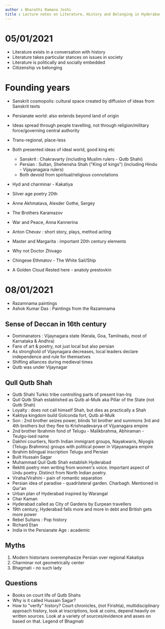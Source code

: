 ```yaml
---
author : Bharathi Ramana Joshi
title : Lecture notes on Literature, History and Belonging in Hyderabad
---
```


# 05/01/2021

- Literature exists in a conversation with history
- Literature takes particular stances on issues in society
- Literature is politically and socially embedded
- Citizenship vs belonging

# Founding years

- Sanskrit cosmopolis: cultural space created by diffusion of ideas from
    Sanskrit texts
- Persianate world: also extends beyond land of origin
- Ideas spread through people travelling, not through religion/military
    force/governing central authority
- Trans-regional, place-less
- Both presented ideas of ideal world, good king etc
    * Sanskrit : Chakravarty (including Muslim rulers - Qutb Shahi)
    * Persian : Sultan, Shehensha Shah ("King of kings") (including Hindu -
        Vijayanagara rulers)
    * Both devoid from spiritual/religious connotations
- Hyd and charminar - Kakatiya 

- Silver age poetry 20th
- Anne Akhmatava, Alexder Gothe, Sergey
- The Brothers Karamazov
- War and Peace, Anna Kannerina
- Anton Chevav : short story, plays, method acting
- Master and Margarita : important 20th century elements
- Why not Doctor Zhivago
- Chingese Ethmatov - The White Sail/Ship
- A Golden Cloud Rested here - anatoly prestovkin

# 08/01/2021

- Razamnama paintings
- Ashok Kumar Das : Paintings from the Razamnama

## Sense of Deccan in 16th century

- Dominanators : Vijaynagara state (Kerala, Goa, Tamilnadu, most of Karnataka & Andhra)
- Fans of art & poetry, not just local but also persian
- As stronghold of Vijaynagara decreases, local leaders declare independence and
    rule for themselves
- Shifting alliances during medieval times
- Qutb was under Vijaynagar

## Qull Qutb Shah

- Qutb Shahi Turkic tribe controlling parts of present Iran-Irq
- Qull Qutb Shah established as Qutb al-Mulk aka Pillar of the State (not Qutb
  Shah)
- Loyalty : does not call himself Shah, but dies as practically a Shah
- Kaktiya kingdom build Golconda fort, Qutb al-Mulk
- Son : 2nd brother seizes power, blinds 1st brother and summons 3rd and 4th
    brothers but they flee to Krishnadevarya of Vijyanagara empire
- 2nd brother Ibrahmin fond of Telugu - Malikbrahma, Abhiraman - Teulgu-ised
    name
- Dakhni courtiers, North Indian immigrant groups, Nayakwaris, Niyogis (Telugu
    Brahmins) groups with political power in Vijayanagara empire
- Ibrahim bilingual inscription Telugu and Persian
- Built Hussain Sagar
- Muhammad Quil Qutb Shah establish Hyderabad
- Rekhti poetry men writing from women's voice. Important aspect of Urdu poetry.
    Distinct from North Indian poetry.
- Viraha/Virahini - pain of romantic separation
- Persian idea of paradise - quadrilateral garden. Charbagh. Mentioned in
    Qur'an
- Urban plan of Hyderabad inspired by Warangal
- Char Kaman
- Hyderabad called as City of Gardens by Eurpean travellers
- 19th century, Hyderabad falls more and more in debt and British gets more
    power
- Rebel Sultans : Pop history
- Richard Etan
- India in the Persianate Age : academic

## Myths

1. Modern historians overemphasize Persian over regional Kakatiya
2. Charminar not geometrically center
3. Bhagmati - no such lady

## Questions

- Books on court life of Qutb Shahs
- Why is it called Hussain Sagar?
- How to "verify" history?
    Court chronicles, (not Firishta), multidisciplinary approach history, look at
    inscriptions, look at coins, depend heavily on written sources. Look at a
    variety of sources/evidence and asses on based on that. Legend of Bhagmati
